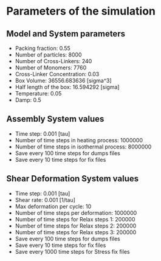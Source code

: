 # Parameters of the simulation


## Model and System parameters

- Packing fraction: 0.55
- Number of particles: 8000
- Number of Cross-Linkers: 240
- Number of Monomers: 7760
- Cross-Linker Concentration: 0.03
- Box Volume: 36556.683636 [sigma^3]
- Half length of the box: 16.594292 [sigma]
- Temperature: 0.05
- Damp: 0.5

 ## Assembly System values 

- Time step: 0.001 [tau]
- Number of time steps in heating process: 1000000
- Number of time steps in isothermal process: 8000000
- Save every 100 time steps for dumps files
- Save every 10 time steps for fix files

 ## Shear Deformation System values 

- Time step: 0.001 [tau]
- Shear rate: 0.001 [1/tau]
- Max deformation per cycle: 10
- Number of time steps per deformation: 1000000
- Number of time steps for Relax steps 1: 200000
- Number of time steps for Relax steps 2: 200000
- Number of time steps for Relax steps 3: 200000
- Save every 100 time steps for dumps files
- Save every 10 time steps for fix files
- Save every 1000 time steps for Stress fix files
